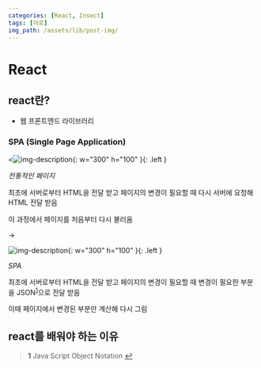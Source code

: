 ```yaml
---
categories: [React, Insect]
tags: [마로]
img_path: /assets/lib/post-img/
---
```


# React

## react란?

- 웹 프론트엔드 라이브러리

### SPA (Single Page Application)

<![img-description](1.png){: w="300" h="100" }{: .left }

_전통적인 페이지_

최초에 서버로부터 HTML을 전달 받고 페이지의 변경이 필요할 때 다시 서버에 요청해 HTML 전달 받음

이 과정에서 페이지를 처음부터 다시 불러옴

->

![img-description](2.png){: w="300" h="100" }{: .left }

_SPA_

최초에 서버로부터 HTML을 전달 받고 페이지의 변경이 필요할 때 변경이 필요한 부분을 JSON<sup id="a1">[1](#footnote1)</sup>으로 전달 받음

이때 페이지에서 변경된 부분만 계산해 다시 그림

## react를 배워야 하는 이유

> <b id="footnote1">1</b> Java Script Object Notation [↩](#a1)

